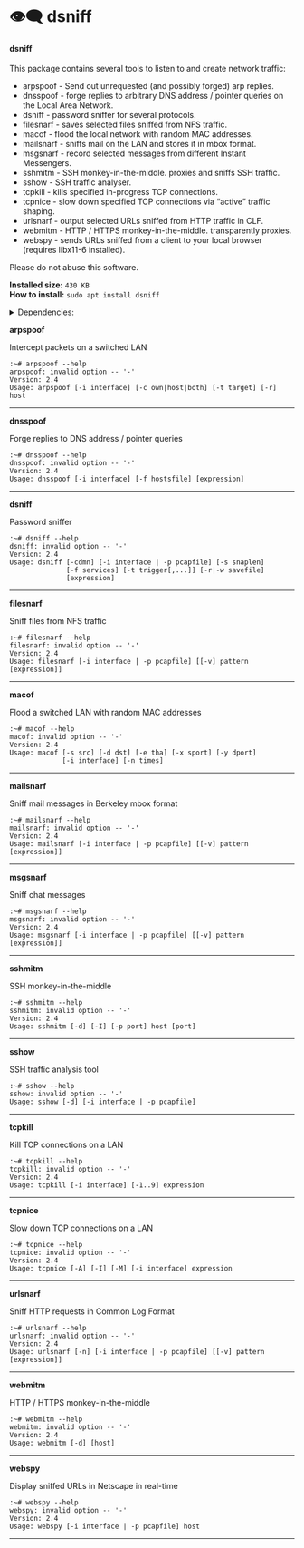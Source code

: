 # 👁🗨 dsniff

#### dsniff <a href="#dsniff" id="dsniff"></a>

This package contains several tools to listen to and create network traffic:

* arpspoof - Send out unrequested (and possibly forged) arp replies.
* dnsspoof - forge replies to arbitrary DNS address / pointer queries on the Local Area Network.
* dsniff - password sniffer for several protocols.
* filesnarf - saves selected files sniffed from NFS traffic.
* macof - flood the local network with random MAC addresses.
* mailsnarf - sniffs mail on the LAN and stores it in mbox format.
* msgsnarf - record selected messages from different Instant Messengers.
* sshmitm - SSH monkey-in-the-middle. proxies and sniffs SSH traffic.
* sshow - SSH traffic analyser.
* tcpkill - kills specified in-progress TCP connections.
* tcpnice - slow down specified TCP connections via “active” traffic shaping.
* urlsnarf - output selected URLs sniffed from HTTP traffic in CLF.
* webmitm - HTTP / HTTPS monkey-in-the-middle. transparently proxies.
* webspy - sends URLs sniffed from a client to your local browser (requires libx11-6 installed).

Please do not abuse this software.

**Installed size:** `430 KB`\
**How to install:** `sudo apt install dsniff`

<details>

<summary>Dependencies:</summary>

* libc6
* libdb5.3
* libnet1
* libnids1.21
* libpcap0.8
* libssl3
* libtirpc3
* libx11-6
* libxmu6
* openssl

</details>

**arpspoof**

Intercept packets on a switched LAN

```
:~# arpspoof --help
arpspoof: invalid option -- '-'
Version: 2.4
Usage: arpspoof [-i interface] [-c own|host|both] [-t target] [-r] host
```

***

**dnsspoof**

Forge replies to DNS address / pointer queries

```
:~# dnsspoof --help
dnsspoof: invalid option -- '-'
Version: 2.4
Usage: dnsspoof [-i interface] [-f hostsfile] [expression]
```

***

**dsniff**

Password sniffer

```
:~# dsniff --help
dsniff: invalid option -- '-'
Version: 2.4
Usage: dsniff [-cdmn] [-i interface | -p pcapfile] [-s snaplen]
              [-f services] [-t trigger[,...]] [-r|-w savefile]
              [expression]
```

***

**filesnarf**

Sniff files from NFS traffic

```
:~# filesnarf --help
filesnarf: invalid option -- '-'
Version: 2.4
Usage: filesnarf [-i interface | -p pcapfile] [[-v] pattern [expression]]
```

***

**macof**

Flood a switched LAN with random MAC addresses

```
:~# macof --help
macof: invalid option -- '-'
Version: 2.4
Usage: macof [-s src] [-d dst] [-e tha] [-x sport] [-y dport]
             [-i interface] [-n times]
```

***

**mailsnarf**

Sniff mail messages in Berkeley mbox format

```
:~# mailsnarf --help
mailsnarf: invalid option -- '-'
Version: 2.4
Usage: mailsnarf [-i interface | -p pcapfile] [[-v] pattern [expression]]
```

***

**msgsnarf**

Sniff chat messages

```
:~# msgsnarf --help
msgsnarf: invalid option -- '-'
Version: 2.4
Usage: msgsnarf [-i interface | -p pcapfile] [[-v] pattern [expression]]
```

***

**sshmitm**

SSH monkey-in-the-middle

```
:~# sshmitm --help
sshmitm: invalid option -- '-'
Version: 2.4
Usage: sshmitm [-d] [-I] [-p port] host [port]
```

***

**sshow**

SSH traffic analysis tool

```
:~# sshow --help
sshow: invalid option -- '-'
Usage: sshow [-d] [-i interface | -p pcapfile]
```

***

**tcpkill**

Kill TCP connections on a LAN

```
:~# tcpkill --help
tcpkill: invalid option -- '-'
Version: 2.4
Usage: tcpkill [-i interface] [-1..9] expression
```

***

**tcpnice**

Slow down TCP connections on a LAN

```
:~# tcpnice --help
tcpnice: invalid option -- '-'
Version: 2.4
Usage: tcpnice [-A] [-I] [-M] [-i interface] expression
```

***

**urlsnarf**

Sniff HTTP requests in Common Log Format

```
:~# urlsnarf --help
urlsnarf: invalid option -- '-'
Version: 2.4
Usage: urlsnarf [-n] [-i interface | -p pcapfile] [[-v] pattern [expression]]
```

***

**webmitm**

HTTP / HTTPS monkey-in-the-middle

```
:~# webmitm --help
webmitm: invalid option -- '-'
Version: 2.4
Usage: webmitm [-d] [host]
```

***

**webspy**

Display sniffed URLs in Netscape in real-time

```
:~# webspy --help
webspy: invalid option -- '-'
Version: 2.4
Usage: webspy [-i interface | -p pcapfile] host
```

***
